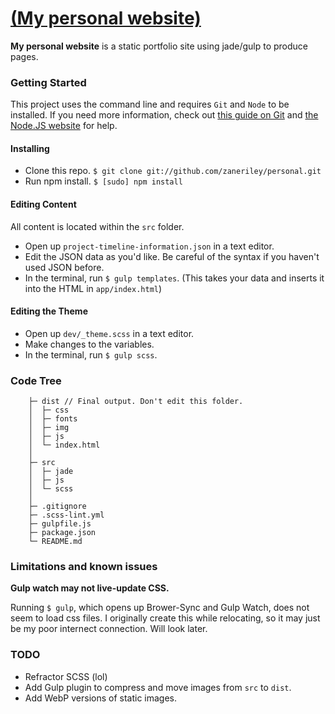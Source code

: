 # [(My personal website)](http://zaneriley.com)

**My personal website** is a static portfolio site using jade/gulp to produce pages. 

### **Getting Started**

This project uses the command line and requires `Git` and `Node` to be installed. If you need more information, check out [this guide on Git](http://git-scm.com/book/en/Getting-Started-Installing-Git) and [the Node.JS website](http://nodejs.org/) for help. 

#### Installing

- Clone this repo. `$ git clone git://github.com/zaneriley/personal.git`
- Run npm install. `$ [sudo] npm install`

#### Editing Content

All content is located within the `src` folder. 
- Open up `project-timeline-information.json` in a text editor.
- Edit the JSON data as you'd like. Be careful of the syntax if you haven't used JSON before.
- In the terminal, run `$ gulp templates`. (This takes your data and inserts it into the HTML in `app/index.html`)

#### Editing the Theme

- Open up `dev/_theme.scss` in a text editor.
- Make changes to the variables. 
- In the terminal, run `$ gulp scss`. 

### Code Tree
```
    ├─ dist // Final output. Don't edit this folder.
    │  ├─ css
    │  ├─ fonts
    │  ├─ img
    │  ├─ js
    │  └─ index.html
    │
    ├─ src
    │  ├─ jade
    │  ├─ js
    │  └─ scss
    │
    ├─ .gitignore
    ├─ .scss-lint.yml
    ├─ gulpfile.js
    ├─ package.json
    └─ README.md
```
    
### Limitations and known issues

**Gulp watch may not live-update CSS.**

Running `$ gulp`, which opens up Brower-Sync and Gulp Watch, does not seem to load css files. I originally create this while relocating, so it may just be my poor internect connection. Will look later.

### TODO

- Refractor SCSS (lol)
- Add Gulp plugin to compress and move images from `src` to `dist`.
- Add WebP versions of static images.
